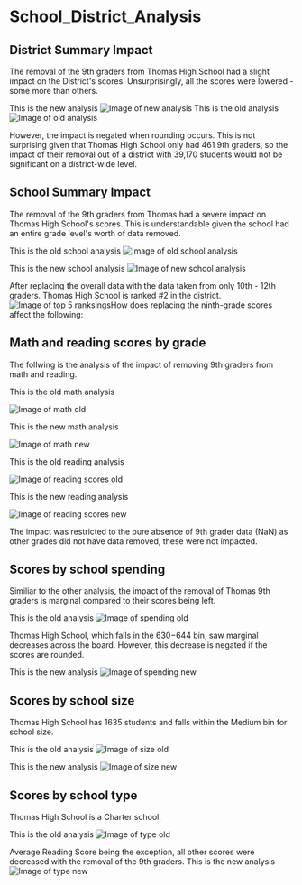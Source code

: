 # School_District_Analysis

## District Summary Impact
The removal of the 9th graders from Thomas High School had a slight impact on the District's scores.  Unsurprisingly, all the scores were lowered - some more than others.

This is the new analysis
![Image of new analysis](https://github.com/smulhern03-bootcamp/School_District_Analysis/blob/master/Distict%20Summary%20New.PNG)
This is the old analysis
![Image of old analysis](https://github.com/smulhern03-bootcamp/School_District_Analysis/blob/master/District%20Summary%20Old.PNG)

However, the impact is negated when rounding occurs.  This is not surprising given that Thomas High School only had 461 9th graders, so the impact of their removal out of a district with 39,170 students would not be significant on a district-wide level.

## School Summary Impact
The removal of the 9th graders from Thomas had a severe impact on Thomas High School's scores.  This is understandable given the school had an entire grade level's worth of data removed.

This is the old school analysis
![Image of old school analysis](https://github.com/smulhern03-bootcamp/School_District_Analysis/blob/master/Thomas%20High%20School%20old.PNG)

This is the new school analysis
![Image of new school analysis](https://github.com/smulhern03-bootcamp/School_District_Analysis/blob/master/Thomas%20High%20School%20new.PNG)

After replacing the overall data with the data taken from only 10th - 12th graders.  Thomas High School is ranked #2 in the district.
![Image of top 5 ranksings](https://github.com/smulhern03-bootcamp/School_District_Analysis/blob/master/Top%205.PNG)How does replacing the ninth-grade scores affect the following:

## Math and reading scores by grade
The follwing is the analysis of the impact of removing 9th graders from math and reading.

This is the old math analysis

![Image of math old](https://github.com/smulhern03-bootcamp/School_District_Analysis/blob/master/math%20scores%20by%20grade_old.PNG)

This is the new math analysis

![Image of math new](https://github.com/smulhern03-bootcamp/School_District_Analysis/blob/master/math%20scores%20by%20grade_new.PNG)

This is the old reading analysis

![Image of reading scores old](https://github.com/smulhern03-bootcamp/School_District_Analysis/blob/master/reading%20scores%20by%20grade_old.PNG)

This is the new reading analysis

![Image of reading scores new](https://github.com/smulhern03-bootcamp/School_District_Analysis/blob/master/reading%20scores%20by%20grade_.new.PNG)

The impact was restricted to the pure absence of 9th grader data (NaN) as other grades did not have data removed, these were not impacted.

## Scores by school spending
Similiar to the other analysis, the impact of the removal of Thomas 9th graders is marginal compared to their scores being left.

This is the old analysis
![Image of spending old](https://github.com/smulhern03-bootcamp/School_District_Analysis/blob/master/spending_old.PNG)

Thomas High School, which falls in the $630-$644 bin, saw marginal decreases across the board.  However, this decrease is negated if the scores are rounded.

This is the new analysis
![Image of spending new](https://github.com/smulhern03-bootcamp/School_District_Analysis/blob/master/Spending_new.PNG)

## Scores by school size
Thomas High School has 1635 students and falls within the Medium bin for school size.

This is the old analysis
![Image of size old](https://github.com/smulhern03-bootcamp/School_District_Analysis/blob/master/Size_old.PNG)

This is the new analysis
![Image of size new](https://github.com/smulhern03-bootcamp/School_District_Analysis/blob/master/Size_new.PNG)

## Scores by school type
Thomas High School is a Charter school.

This is the old analysis
![Image of type old](https://github.com/smulhern03-bootcamp/School_District_Analysis/blob/master/type_old.PNG)

Average Reading Score being the exception, all other scores were decreased with the removal of the 9th graders.
This is the new analysis
![Image of type new](https://github.com/smulhern03-bootcamp/School_District_Analysis/blob/master/type_new.PNG)
